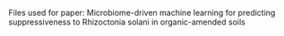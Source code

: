 Files used for paper: Microbiome-driven machine learning for predicting suppressiveness to Rhizoctonia solani in organic-amended soils

